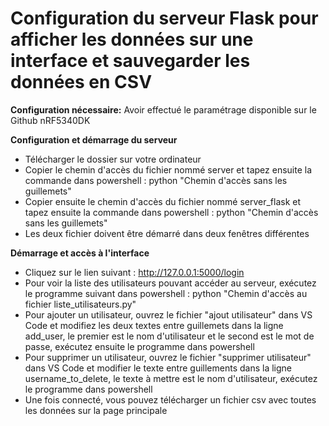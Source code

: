 # Configuration du serveur Flask pour afficher les données sur une interface et sauvegarder les données en CSV

**Configuration nécessaire:**
Avoir effectué le paramétrage disponible sur le Github nRF5340DK

**Configuration et démarrage du serveur**
- Télécharger le dossier sur votre ordinateur
- Copier le chemin d'accès du fichier nommé server et tapez ensuite la commande dans powershell : python "Chemin d'accès sans les guillemets"
- Copier ensuite le chemin d'accès du fichier nommé server_flask et tapez ensuite la commande dans powershell : python "Chemin d'accès sans les guillemets"
- Les deux fichier doivent être démarré dans deux fenêtres différentes

**Démarrage et accès à l'interface**
- Cliquez sur le lien suivant : http://127.0.0.1:5000/login
- Pour voir la liste des utilisateurs pouvant accéder au serveur, exécutez le programme suivant dans powershell : python "Chemin d'accès au fichier liste_utilisateurs.py"
- Pour ajouter un utilisateur, ouvrez le fichier "ajout utilisateur" dans VS Code et modifiez les deux textes entre guillemets dans la ligne add_user, le premier est le nom d'utilisateur et le second est le mot de passe, exécutez ensuite le programme dans powershell
- Pour supprimer un utilisateur, ouvrez le fichier "supprimer utilisateur" dans VS Code et modifier le texte entre guillements dans la ligne username_to_delete, le texte à mettre est le nom d'utilisateur, exécutez le programme dans powershell
- Une fois connecté, vous pouvez télécharger un fichier csv avec toutes les données sur la page principale
